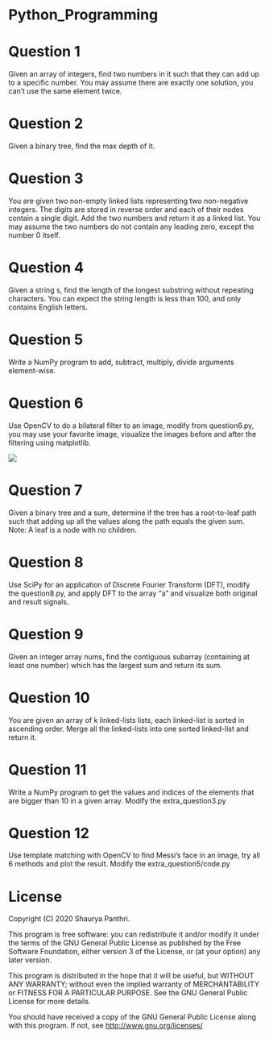 # Python_Programming

# Question 1 
Given an array of integers, find two numbers in it such that they can add up to a specific number.
You may assume there are exactly one solution, you can’t use the same element twice. 



# Question 2 
Given a binary tree, find the max depth of it.  

# Question 3 
You are given two non-empty linked lists representing two non-negative integers. The digits are stored in reverse order and each of their nodes contain a single digit. Add the two numbers and return it as a linked list.
You may assume the two numbers do not contain any leading zero, except the number 0 itself.


# Question 4 
Given a string s, find the length of the longest substring without repeating characters. You can expect the string length is less than 100, and only contains English letters.


# Question 5 
Write a NumPy program to add, subtract, multiply, divide arguments element-wise.

# Question 6 
Use OpenCV to do a bilateral filter to an image, modify from question6.py, you may use your favorite image, visualize the images before and after the filtering using matplotlib.

![](Images/image4.png)

# Question 7 
Given a binary tree and a sum, determine if the tree has a root-to-leaf path such that adding up all the values along the path equals the given sum.
Note: A leaf is a node with no children.


# Question 8 
Use SciPy for an application of Discrete Fourier Transform (DFT), modify the question8.py, and apply DFT to the array “a” and visualize both original and result signals.

# Question 9 
Given an integer array nums, find the contiguous subarray (containing at least one number) which has the largest sum and return its sum.



# Question 10 
You are given an array of k linked-lists lists, each linked-list is sorted in ascending order.
Merge all the linked-lists into one sorted linked-list and return it.
 


# Question 11 
Write a NumPy program to get the values and indices of the elements that are bigger than 10 in a given array.
Modify the extra_question3.py

# Question 12 
Use template matching with OpenCV to find Messi’s face in an image, try all 6 methods and plot the result.
Modify the extra_question5/code.py


# License
Copyright (C) 2020 Shaurya Panthri.

This program is free software: you can redistribute it and/or modify it under the terms of the GNU General Public License as published by the Free Software Foundation, either version 3 of the License, or (at your option) any later version.

This program is distributed in the hope that it will be useful, but WITHOUT ANY WARRANTY; without even the implied warranty of MERCHANTABILITY or FITNESS FOR A PARTICULAR PURPOSE. See the GNU General Public License for more details.

You should have received a copy of the GNU General Public License along with this program. If not, see http://www.gnu.org/licenses/

